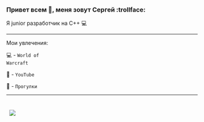 
### Привет всем 👋, меня зовут Сергей  :trollface:

 Я  junior разработчик на С++ :computer:

---

Мои увлечения:

:computer: - <code>World of Warcraft</code>

:notebook: - <code>YouTube</code>

:pray: - <code>Прогулки</code>

---
</br>
<a href="https://github.com/sergeyValue">
  <img align="center" style="margin:0.5rem" src="https://github-readme-stats.vercel.app/api/top-langs/?username=sergeyValue&hide=html,css,javascript,php&title_color=ffffff&text_color=c9cacc&icon_color=4AB197&bg_color=1A2B34" />
</a>

